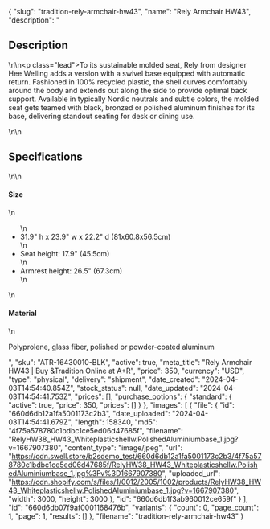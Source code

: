 {
  "slug": "tradition-rely-armchair-hw43",
  "name": "Rely Armchair HW43",
  "description": "<h2>Description</h2>\n<!-- split -->\n<p class=\"lead\">To its sustainable molded seat, Rely from designer Hee Welling adds a version with a swivel base equipped with automatic return. Fashioned in 100% recycled plastic, the shell curves comfortably around the body and extends out along the side to provide optimal back support. Available in typically Nordic neutrals and subtle colors, the molded seat gets teamed with black, bronzed or polished aluminum finishes for its base, delivering standout seating for desk or dining use.</p>\n<!-- split -->\n<h2>Specifications</h2>\n<!-- split -->\n<h4>Size</h4>\n<ul>\n<li>31.9\" h x 23.9\" w x 22.2\" d (81x60.8x56.5cm)</li>\n<li>Seat height: 17.9\" (45.5cm)</li>\n<li>Armrest height: 26.5\" (67.3cm)</li>\n</ul>\n<h4>Material</h4>\n<p>Polyprolene, glass fiber, polished or powder-coated aluminum</p>",
  "sku": "ATR-16430010-BLK",
  "active": true,
  "meta_title": "Rely Armchair HW43 | Buy &Tradition Online at A+R",
  "price": 350,
  "currency": "USD",
  "type": "physical",
  "delivery": "shipment",
  "date_created": "2024-04-03T14:54:40.854Z",
  "stock_status": null,
  "date_updated": "2024-04-03T14:54:41.753Z",
  "prices": [],
  "purchase_options": {
    "standard": {
      "active": true,
      "price": 350,
      "prices": []
    }
  },
  "images": [
    {
      "file": {
        "id": "660d6db12a1fa5001173c2b3",
        "date_uploaded": "2024-04-03T14:54:41.679Z",
        "length": 158340,
        "md5": "4f75a578780c1bdbc1ce5ed06d47685f",
        "filename": "RelyHW38_HW43_Whiteplasticshellw.PolishedAluminiumbase_1.jpg?v=1667907380",
        "content_type": "image/jpeg",
        "url": "https://cdn.swell.store/b2sdemo_test/660d6db12a1fa5001173c2b3/4f75a578780c1bdbc1ce5ed06d47685f/RelyHW38_HW43_Whiteplasticshellw.PolishedAluminiumbase_1.jpg%3Fv%3D1667907380",
        "uploaded_url": "https://cdn.shopify.com/s/files/1/0012/2005/1002/products/RelyHW38_HW43_Whiteplasticshellw.PolishedAluminiumbase_1.jpg?v=1667907380",
        "width": 3000,
        "height": 3000
      },
      "id": "660d6db1f3ab960012ce659f"
    }
  ],
  "id": "660d6db07f9af0001168476b",
  "variants": {
    "count": 0,
    "page_count": 1,
    "page": 1,
    "results": []
  },
  "filename": "tradition-rely-armchair-hw43"
}
